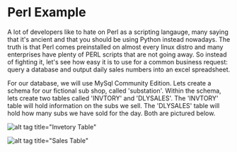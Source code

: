# Perl Example
A lot of developers like to hate on Perl as a scripting langauge, many saying that it's ancient and that you should be using Python instead nowadays.  The truth is that Perl comes preinstalled on almost every linux distro and many enterprises have plenty of PERL scripts that are not going away.  So instead of fighting it, let's see how easy it is to use for a common business request: query a database and output daily sales numbers into an excel spreadsheet.

For our database, we will use MySql Community Edition.  Lets create a schema for our fictional sub shop, called 'substation'.  Within the schema, lets create two tables called 'INVTORY' and 'DLYSALES'.  The 'INVTORY' table will hold information on the subs we sell.  The 'DLYSALES' table will hold how many subs we have sold for the day.  Both are pictured below.

![alt tag title="Invetory Table"](https://raw.githubusercontent.com/seankluttz/perlExample/master/SandwichTable.PNG)

![alt tag title="Sales Table"](https://raw.githubusercontent.com/seankluttz/perlExample/master/SalesTable.PNG)



